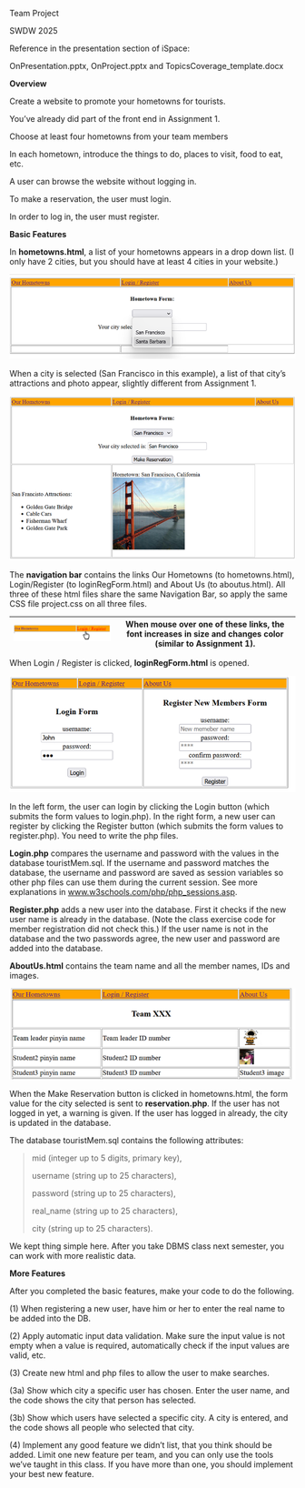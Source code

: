 Team Project

SWDW 2025

Reference in the presentation section of iSpace:

OnPresentation.pptx, OnProject.pptx and TopicsCoverage_template.docx

**Overview**

Create a website to promote your hometowns for tourists.

You’ve already did part of the front end in Assignment 1.

Choose at least four hometowns from your team members

In each hometown, introduce the things to do, places to visit, food to eat, etc.

A user can browse the website without logging in.

To make a reservation, the user must login.

In order to log in, the user must register.

**Basic Features**

In **hometowns.html**, a list of your hometowns appears in a drop down list. (I only have 2 cities, but you should have at least 4 cities in your website.)

![image-20250514081200828](assets/image-20250514081200828.png)

When a city is selected (San Francisco in this example), a list of that city’s attractions and photo appear, slightly different from Assignment 1.

![image-20250514081206240](assets/image-20250514081206240.png)

The **navigation bar** contains the links Our Hometowns (to hometowns.html), Login/Register (to loginRegForm.html) and About Us (to aboutus.html). All three of these html files share the same Navigation Bar, so apply the same CSS file project.css on all three files.

| ![image-20250514081150833](assets/image-20250514081150833.png) | When mouse over one of these links, the font increases in size and changes color (similar to Assignment 1). |
|----|----|

When Login / Register is clicked, **loginRegForm.html** is opened.

![image-20250514081212085](assets/image-20250514081212085.png)

In the left form, the user can login by clicking the Login button (which submits the form values to login.php). In the right form, a new user can register by clicking the Register button (which submits the form values to register.php). You need to write the php files.

**Login.php** compares the username and password with the values in the database touristMem.sql. If the username and password matches the database, the username and password are saved as session variables so other php files can use them during the current session. See more explanations in www.w3schools.com/php/php_sessions.asp.

**Register.php** adds a new user into the database. First it checks if the new user name is already in the database. (Note the class exercise code for member registration did not check this.) If the user name is not in the database and the two passwords agree, the new user and password are added into the database.

**AboutUs.html** contains the team name and all the member names, IDs and images.

![image-20250514081218669](assets/image-20250514081218669.png)

When the Make Reservation button is clicked in hometowns.html, the form value for the city selected is sent to **reservation.php**. If the user has not logged in yet, a warning is given. If the user has logged in already, the city is updated in the database.

The database touristMem.sql contains the following attributes:

> mid (integer up to 5 digits, primary key),
>
> username (string up to 25 characters),
>
> password (string up to 25 characters),
>
> real_name (string up to 25 characters),
>
> city (string up to 25 characters).

We kept thing simple here. After you take DBMS class next semester, you can work with more realistic data.

**More Features**

After you completed the basic features, make your code to do the following.

\(1\) When registering a new user, have him or her to enter the real name to be added into the DB.

\(2\) Apply automatic input data validation. Make sure the input value is not empty when a value is required, automatically check if the input values are valid, etc.

\(3\) Create new html and php files to allow the user to make searches.

(3a) Show which city a specific user has chosen. Enter the user name, and the code shows the city that person has selected.

(3b) Show which users have selected a specific city. A city is entered, and the code shows all people who selected that city.

\(4\) Implement any good feature we didn’t list, that you think should be added. Limit one new feature per team, and you can only use the tools we’ve taught in this class. If you have more than one, you should implement your best new feature.
